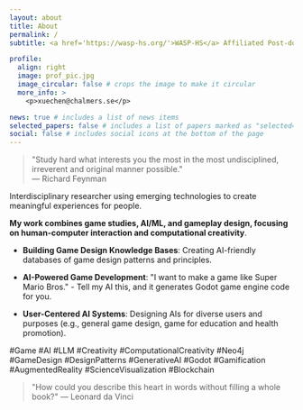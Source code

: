 ```yaml
---
layout: about
title: About
permalink: /
subtitle: <a href='https://wasp-hs.org/'>WASP-HS</a> Affiliated Post-doctoral Fellow @ <a href='https://www.chalmers.se/en/persons/xuechen/'>Chalmers University of Technology <br><br> </a>

profile:
  align: right
  image: prof_pic.jpg
  image_circular: false # crops the image to make it circular
  more_info: >
    <p>xuechen@chalmers.se</p>

news: true # includes a list of news items
selected_papers: false # includes a list of papers marked as "selected={true}"
social: false # includes social icons at the bottom of the page
---
```


> "Study hard what interests you the most in the most undisciplined, irreverent and original manner possible."  
> — Richard Feynman 


Interdisciplinary researcher using emerging technologies to create meaningful experiences for people.

**My work combines game studies, AI/ML, and gameplay design, focusing on human-computer interaction and computational creativity**.

- **Building Game Design Knowledge Bases**: Creating AI-friendly databases of game design patterns and principles.

- **AI-Powered Game Development**: "I want to make a game like Super Mario Bros." - Tell my AI this, and it generates Godot game engine code for you.

- **User-Centered AI Systems**: Designing AIs for diverse users and purposes (e.g., general game design, game for education and health promotion).


#Game #AI #LLM #Creativity #ComputationalCreativity #Neo4j #GameDesign #DesignPatterns #GenerativeAI #Godot #Gamification #AugmentedReality #ScienceVisualization #Blockchain  


> "How could you describe this heart in words without filling a whole book?"
> — Leonard da Vinci